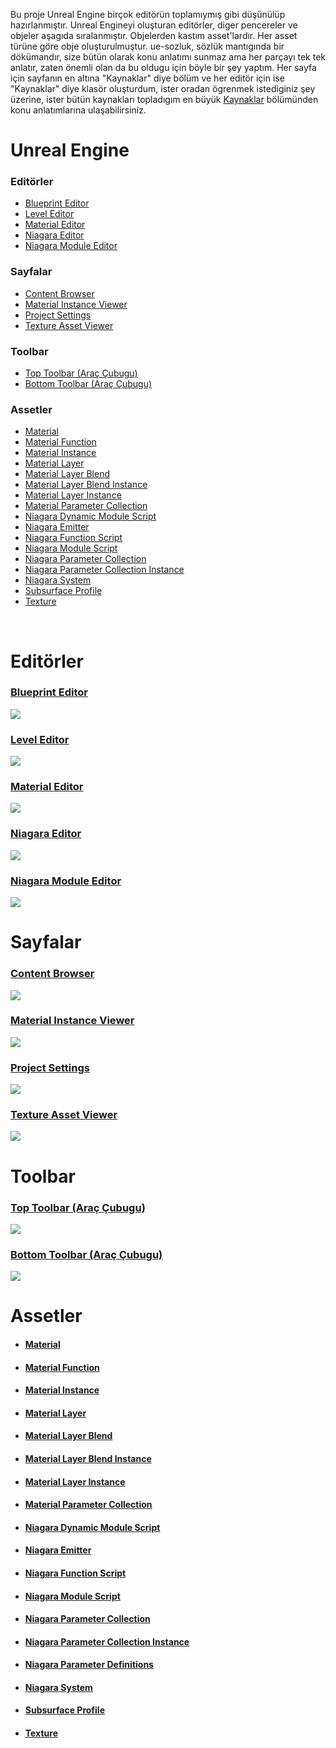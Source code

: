 Bu proje Unreal Engine birçok editörün toplamıymış gibi düşünülüp hazırlanmıştır. Unreal Engineyi oluşturan editörler, diger pencereler ve objeler aşagıda sıralanmıştır. Objelerden kastım asset'lardır. Her asset türüne göre obje oluşturulmuştur. ue-sozluk, sözlük mantıgında bir dökümandır, size bütün olarak konu anlatımı sunmaz ama her parçayı tek tek anlatır, zaten önemli olan da bu oldugu için böyle bir şey yaptım. Her sayfa için sayfanın en altına "Kaynaklar" diye bölüm ve her editör için ise "Kaynaklar" diye klasör oluşturdum, ister oradan ögrenmek istediginiz şey üzerine, ister bütün kaynakları topladıgım en büyük [Kaynaklar](Kaynaklar) bölümünden konu anlatımlarına ulaşabilirsiniz.


# Unreal Engine

### Editörler

* [Blueprint Editor](#blueprint-editor)
* [Level Editor](#level-editor)
* [Material Editor](#material-editor)
* [Niagara Editor](#niagara-editor)
* [Niagara Module Editor](#niagara-module-editor)


### Sayfalar

* [Content Browser](#content-browser)
* [Material Instance Viewer](#material-instance-viewer)
* [Project Settings](#project-settings)
* [Texture Asset Viewer](#texture-asset-viewer)


### Toolbar

* [Top Toolbar (Araç Çubugu)](#top-toolbar-araç-çubugu)
* [Bottom Toolbar (Araç Çubugu)](#bottom-toolbar-araç-çubugu)


### Assetler

* [Material](#material)
* [Material Function](#material-function)
* [Material Instance](#material-instance)
* [Material Layer](#material-layer)
* [Material Layer Blend](#material-layer-blend)
* [Material Layer Blend Instance](#material-layer-blend-instance)
* [Material Layer Instance](#material-layer-instance)
* [Material Parameter Collection](#material-parameter-collection)
* [Niagara Dynamic Module Script](#niagara-dynamic-module-script)
* [Niagara Emitter](#niagara-emitter)
* [Niagara Function Script](#niagara-function-script)
* [Niagara Module Script](#niagara-module-script)
* [Niagara Parameter Collection](#niagara-parameter-collection)
* [Niagara Parameter Collection Instance](#niagara-parameter-collection-instance)
* [Niagara System](#niagara-system)
* [Subsurface Profile](#subsurface-profile)
* [Texture](#texture)

<br>



# Editörler

### [Blueprint Editor](Editörler/Blueprint%20Editörü)
<img src="Dosyalar/Blueprint_Editor_Ana_Ekran.jpg">

### [Level Editor](Editörler/Level%20Editörü)
<img src="Dosyalar/Level_Editor_Ana_Ekran.jpg">

### [Material Editor](Editörler/Materyal%20Editörü)
<img src="Dosyalar/Materyal_Editor_Ana_Ekran.jpg">

### [Niagara Editor](Editörler/Niagara%20Editörü)
<img src="Dosyalar/Niagara_Editor_Ana_Ekran.jpg">

### [Niagara Module Editor](Editörler/Niagara%20Modül%20Editörü)
<img src="Dosyalar/Niagara_Module_Editor_Ana_Ekran.jpg">



# Sayfalar

### [Content Browser](Sayfalar/Content%20Browser)
<img src="Dosyalar/Content_Browser_Ana_Ekran.jpg">

### [Material Instance Viewer](Sayfalar/Material%20Instance%20Viewer)
<img src="Dosyalar/Material_Instance_Viewer_Ana_Ekran.jpg">

### [Project Settings](Sayfalar/Project%20Settings)
<img src="Dosyalar/Project_Settings_Ana_Ekran.jpg">

### [Texture Asset Viewer](Sayfalar/Texture%20Asset%20Viewer)
<img src="Dosyalar/Texture_Asset_Viewer.jpg">



# Toolbar

### [Top Toolbar (Araç Çubugu)](Diger/Top%20Toolbar%20(Araç%20Çubugu))
<img src="Dosyalar/Top_Toolbar.jpg">

### [Bottom Toolbar (Araç Çubugu)](Diger/Bottom%20Toolbar%20(Araç%20Çubugu))
<img src="Dosyalar/Bottom_Toolbar.jpg">




# Assetler

* #### [Material](Assetler/Materyal)
* #### [Material Function](Assetler/Materyal%20Fonksiyonu)
* #### [Material Instance](Assetler/Materyal%20Instance)
* #### [Material Layer](Assetler/Materyal%20Layer)
* #### [Material Layer Blend](Assetler/Materyal%20Layer%20Blend)
* #### [Material Layer Blend Instance](Assetler/Materyal%20Layer%20Blend%20Instance)
* #### [Material Layer Instance](Assetler/Materyal%20Layer%20Instance)
* #### [Material Parameter Collection](Assetler/Materyal%20Parametre%20Koleksiyonu)
* #### [Niagara Dynamic Module Script](Assetler/Niagara%20Dynamic%20Module%20Script)
* #### [Niagara Emitter](Assetler/Niagara%20Emitter)
* #### [Niagara Function Script](Assetler/Niagara%20Function%20Script)
* #### [Niagara Module Script](Assetler/Niagara%20Module%20Script)
* #### [Niagara Parameter Collection](Assetler/Niagara%20Parametre%20Koleksiyonu)
* #### [Niagara Parameter Collection Instance](Assetler/Niagara%20Parametre%20Koleksiyonu%20Instance)
* #### [Niagara Parameter Definitions](Assetler/Niagara%20Parameter%20Definitions)
* #### [Niagara System](Assetler/Niagara%20System)
* #### [Subsurface Profile](Assetler/Subsurface%20Profile)
* #### [Texture](Assetler/Texture)
